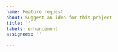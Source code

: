 ```yaml
---
name: Feature request
about: Suggest an idea for this project
title: ''
labels: enhancement
assignees: ''

---
```


<!-- Describe what you'd like to see as a feature in Fancy Drops -->
